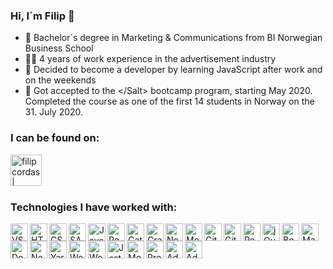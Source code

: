 ### Hi, I´m Filip 👋

- 📖 Bachelor´s degree in Marketing & Communications from BI Norwegian Business School 
- 👨‍💻 4 years of work experience in the advertisement industry
- 🤔 Decided to become a developer by learning JavaScript after work and on the weekends
- 🧂 Got accepted to the <\/Salt> bootcamp program, starting May 2020. Completed the course as one of the first 14 students in Norway on the 31. July 2020.

### I can be found on:

<a href="https://www.linkedin.com/in/filipcordas/"><img align="left" style="background-color:#FFFF" align="left" title="filipcordas | LinkedIn" width="50px" src="https://cdn.jsdelivr.net/npm/simple-icons@v3/icons/linkedin.svg" /></a>

<br />
<br />
<br />

### Technologies I have worked with:
<img align="left" style="background-color:#FFFF" title="VS Code" height="28px" width="28px" src="https://cdn.jsdelivr.net/npm/simple-icons@v3/icons/visualstudiocode.svg" />
<img align="left" style="background-color:#FFFF" title="HTML5" height="28px" width="28px" src="https://cdn.jsdelivr.net/npm/simple-icons@v3/icons/html5.svg" />
<img align="left" style="background-color:#FFFF" title="CSS3" height="28px" width="28px" src="https://cdn.jsdelivr.net/npm/simple-icons@v3/icons/css3.svg" />
<img align="left" style="background-color:#FFFF" title="SASS" height="28px" width="28px" src="https://cdn.jsdelivr.net/npm/simple-icons@v3/icons/sass.svg" />
<img align="left" style="background-color:#FFFF" title="Javascript" height="28px" width="28px" src="https://cdn.jsdelivr.net/npm/simple-icons@v3/icons/javascript.svg" />
<img align="left" style="background-color:#FFFF" title="React" height="28px" width="28px" src="https://cdn.jsdelivr.net/npm/simple-icons@v3/icons/react.svg" />
<img align="left" style="background-color:#FFFF" title="Gatsby" height="28px" width="28px" src="https://cdn.jsdelivr.net/npm/simple-icons@v3/icons/gatsby.svg" />
<img align="left" style="background-color:#FFFF" title="GraphQL" height="28px" width="28px" src="https://cdn.jsdelivr.net/npm/simple-icons@v3/icons/graphql.svg" />
<img align="left" style="background-color:#FFFF" title="Node JS" height="28px" width="28px" src="https://cdn.jsdelivr.net/npm/simple-icons@v3/icons/node-dot-js.svg" />
<img align="left" style="background-color:#FFFF" title="MongoDB" height="28px" width="28px" src="https://cdn.jsdelivr.net/npm/simple-icons@v3/icons/mongodb.svg" />
<img align="left" style="background-color:#FFFF" title="Git" height="28px" width="28px" src="https://cdn.jsdelivr.net/npm/simple-icons@v3/icons/git.svg" />
<img align="left" style="background-color:#FFFF" title="GitHub" height="28px" width="28px" src="https://cdn.jsdelivr.net/npm/simple-icons@v3/icons/github.svg" />
<img align="left" style="background-color:#FFFF" title="Redux" height="28px" width="28px" src="https://cdn.jsdelivr.net/npm/simple-icons@v3/icons/redux.svg" />
<img align="left" style="background-color:#FFFF" title="jQuery" height="28px" width="28px" src="https://cdn.jsdelivr.net/npm/simple-icons@v3/icons/jquery.svg" />
<img align="left" style="background-color:#FFFF" title="Bootstrap" height="28px" width="28px" src="https://cdn.jsdelivr.net/npm/simple-icons@v3/icons/bootstrap.svg" />
<img align="left" style="background-color:#FFFF" title="Material UI" height="28px" width="28px" src="https://cdn.jsdelivr.net/npm/simple-icons@v3/icons/material-ui.svg" />
<img align="left" style="background-color:#FFFF" title="Docker" height="28px" width="28px" src="https://cdn.jsdelivr.net/npm/simple-icons@v3/icons/docker.svg" />
<img align="left" style="background-color:#FFFF" title="Next" height="28px" width="28px" src="https://cdn.jsdelivr.net/npm/simple-icons@v3/icons/next-dot-js.svg" />
<img align="left" style="background-color:#FFFF" title="Yarn" height="28px" width="28px" src="https://cdn.jsdelivr.net/npm/simple-icons@v3/icons/yarn.svg" />
<img align="left" style="background-color:#FFFF" title="Wordpress" height="28px" width="28px" src="https://cdn.jsdelivr.net/npm/simple-icons@v3/icons/wordpress.svg" />
<img align="left" style="background-color:#FFFF" title="Webpack" height="28px" width="28px" src="https://cdn.jsdelivr.net/npm/simple-icons@v3/icons/webpack.svg" />
<img color="#000000" align="left" title="Jest" height="28px" width="28px" src="https://cdn.jsdelivr.net/npm/simple-icons@v3/icons/jest.svg" />
<img align="left" style="background-color:#FFFF" title="Mocha" height="28px" width="28px" src="https://cdn.jsdelivr.net/npm/simple-icons@v3/icons/mocha.svg" />
<img align="left" style="background-color:#FFFF" title="Prettier" height="28px" width="28px" src="https://cdn.jsdelivr.net/npm/simple-icons@v3/icons/prettier.svg" />
<img align="left" style="background-color:#FFFF" title="Adobe Photoshop" height="28px" width="28px" src="https://cdn.jsdelivr.net/npm/simple-icons@v3/icons/adobephotoshop.svg" />
<img align="left" style="background-color:#FFFF" title="Adobe Premiere Pro" height="28px" width="28px" src="https://cdn.jsdelivr.net/npm/simple-icons@v3/icons/adobepremierepro.svg" />
